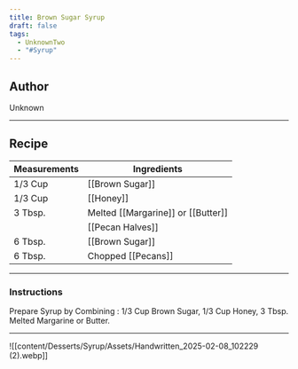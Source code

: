 ```yaml
---
title: Brown Sugar Syrup
draft: false
tags:
  - UnknownTwo
  - "#Syrup"
---
```

## Author
Unknown
___
## Recipe

| Measurements    | Ingredients                           |
| :-------------- | ------------------------------------- |
| 1/3 Cup | [[Brown Sugar]]|
|1/3 Cup|[[Honey]]|
| 3 Tbsp.| Melted [[Margarine]] or [[Butter]]|
| |[[Pecan Halves]]|
|6 Tbsp.| [[Brown Sugar]]|
|6 Tbsp.|Chopped [[Pecans]]|
___
### Instructions
Prepare Syrup by Combining : 1/3 Cup Brown Sugar, 1/3 Cup Honey, 3 Tbsp. Melted Margarine or Butter.

___

![[content/Desserts/Syrup/Assets/Handwritten_2025-02-08_102229 (2).webp]]